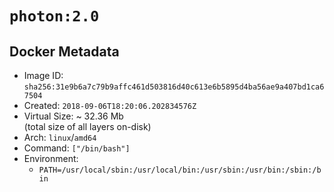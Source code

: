 # `photon:2.0`

## Docker Metadata

- Image ID: `sha256:31e9b6a7c79b9affc461d503816d40c613e6b5895d4ba56ae9a407bd1ca67504`
- Created: `2018-09-06T18:20:06.202834576Z`
- Virtual Size: ~ 32.36 Mb  
  (total size of all layers on-disk)
- Arch: `linux`/`amd64`
- Command: `["/bin/bash"]`
- Environment:
  - `PATH=/usr/local/sbin:/usr/local/bin:/usr/sbin:/usr/bin:/sbin:/bin`
